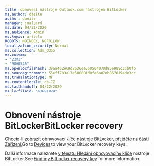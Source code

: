 ```yaml
---
title: obnovení nástroje Outlook.com nástrojem BitLocker
ms.author: daeite
author: daeite
manager: joallard
ms.date: 04/21/2020
ms.audience: Admin
ms.topic: article
ROBOTS: NOINDEX, NOFOLLOW
localization_priority: Normal
ms.collection: Adm_O365
ms.custom:
- "2381"
- "9000545"
ms.openlocfilehash: 39aa462e69d2636ee560504070d95e989c3cb0fb
ms.sourcegitcommit: 55eff703a17e500681d8fa6a87eb067019ade3cc
ms.translationtype: MT
ms.contentlocale: cs-CZ
ms.lasthandoff: 04/22/2020
ms.locfileid: "43681889"
---
```

# <a name="bitlocker-recovery"></a><span data-ttu-id="31b93-102">Obnovení nástroje BitLocker</span><span class="sxs-lookup"><span data-stu-id="31b93-102">BitLocker recovery</span></span>

<span data-ttu-id="31b93-103">Chcete-li zobrazit obnovovací klíče nástroje BitLocker, přejděte na [části Zařízení.](https://account.microsoft.com/devices/recoverykey)</span><span class="sxs-lookup"><span data-stu-id="31b93-103">Go to [Devices](https://account.microsoft.com/devices/recoverykey) to view your BitLocker recovery keys.</span></span>

<span data-ttu-id="31b93-104">Další informace naleznete [v tématu Hledání obnovovacího klíče](https://support.microsoft.com/help/4026181) nástroje BitLocker.</span><span class="sxs-lookup"><span data-stu-id="31b93-104">See [Find my BitLocker recovery key](https://support.microsoft.com/help/4026181) for more information.</span></span>